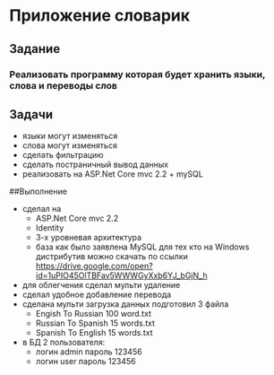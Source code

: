 # Приложение словарик

## Задание 
###	Реализовать программу которая будет хранить языки, слова и переводы слов

## Задачи
* языки могут изменяться
* слова могут изменяться
* сделать фильтрацию
* сделать постраничный вывод данных
* реализовать на ASP.Net Core mvc 2.2 + mySQL

##Выполнение
* сделал на 
	* ASP.Net Core mvc 2.2
	* Identity
	* 3-х уровневая архитектура
    * база как было заявлена MySQL для тех кто на Windows дистрибутив можно скачать по ссылки  https://drive.google.com/open?id=1uPIO45OlTBFav5WWWGyXxb6YJ_bGjN_h
* для облегчения сделал мульти удаление
* сделал удобное добавление перевода
* сделана мульти загрузка данных подготовил 3 файла
	* Engish To Russian 100 word.txt
	* Russian To Spanish 15 words.txt
	* Spanish To English 15 words.txt
* в БД 2 пользователя:
	* логин admin пароль 123456
	* логин user пароль 123456

